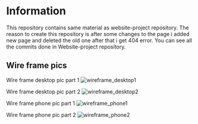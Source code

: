 # Information
This repository contains same material as website-project repository. The reason to create this repository is after some changes to the page i added new page and deleted the old one after that i get 404 error. 
You can see all the commits done in Website-project repository.

## Wire frame pics
Wire frame desktop pic part 1
![wireframe_desktop1](../master/img/wireframe_desktop_1.jpg)

Wire frame desktop pic part 2
![wireframe_desktop2](../master/img/wireframe_desktop_2.jpg)

Wire frame phone pic part 1
![wireframe_phone1](../master/img/wireframe_phone_1.jpg)

Wire frame phone pic part 2
![wireframe_phone2](../master/img/wireframe_phone_2.jpg)

